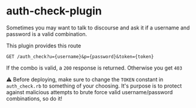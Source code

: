 # auth-check-plugin

Sometimes you may want to talk to discourse and ask it if a username and password is a valid combination.

This plugin provides this route

```
GET /auth_check?u={username}&p={password}&token={token}
```

If the combo is valid, a `200` response is returned. Otherwise you get `403`

:warning: Before deploying, make sure to change the `TOKEN` constant in `auth_check.rb` to something of your choosing. It's purpose is to protect against malicious attempts to brute force valid username/password combinations, so do it!

